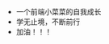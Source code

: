 - 一个前端小菜菜的自我成长
- 学无止境，不断前行
- 加油！！！

<!---
xiner08/xiner08 is a ✨ special ✨ repository because its `README.md` (this file) appears on your GitHub profile.
You can click the Preview link to take a look at your changes.
--->
